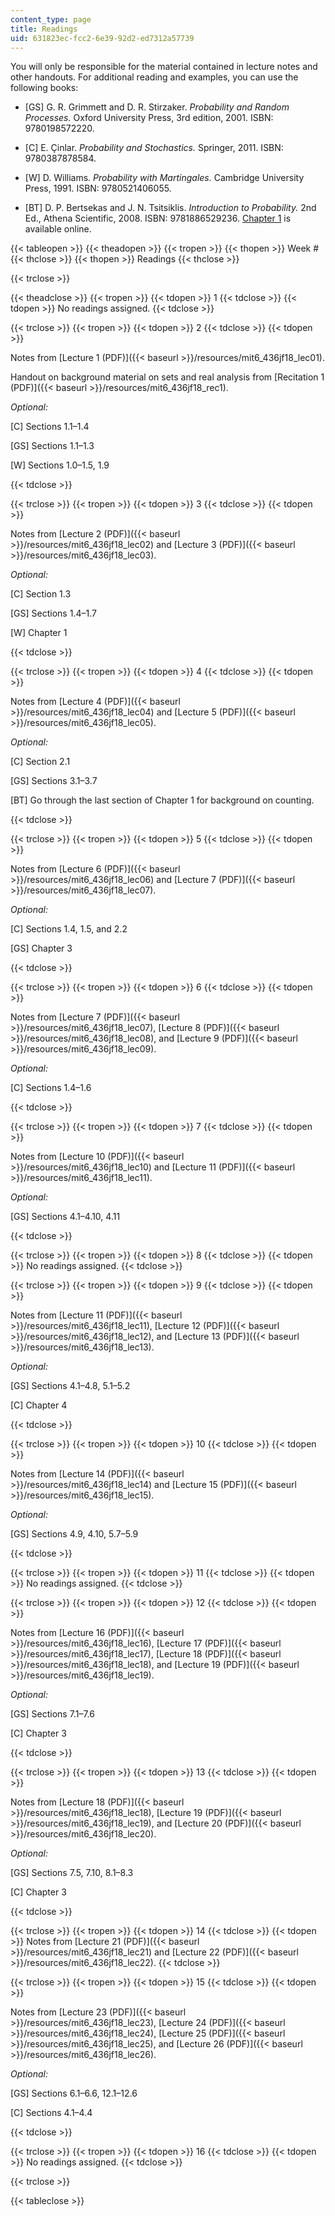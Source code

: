 ```yaml
---
content_type: page
title: Readings
uid: 631823ec-fcc2-6e39-92d2-ed7312a57739
---
```


You will only be responsible for the material contained in lecture notes and other handouts. For additional reading and examples, you can use the following books:

*   \[GS\] G. R. Grimmett and D. R. Stirzaker. _Probability and Random Processes._ Oxford University Press, 3rd edition, 2001. ISBN: 9780198572220.

*   \[C\] E. Çinlar. _Probability and Stochastics._ Springer, 2011. ISBN: 9780387878584.

*   \[W\] D. Williams. _Probability with Martingales._ Cambridge University Press, 1991. ISBN: 9780521406055.

*   \[BT\] D. P. Bertsekas and J. N. Tsitsiklis. _Introduction to Probability._ 2nd Ed., Athena Scientific, 2008. ISBN: 9781886529236. [Chapter 1](http://athenasc.com/probbook.html) is available online.

{{< tableopen >}}
{{< theadopen >}}
{{< tropen >}}
{{< thopen >}}
Week #
{{< thclose >}}
{{< thopen >}}
Readings
{{< thclose >}}

{{< trclose >}}

{{< theadclose >}}
{{< tropen >}}
{{< tdopen >}}
1
{{< tdclose >}}
{{< tdopen >}}
No readings assigned.
{{< tdclose >}}

{{< trclose >}}
{{< tropen >}}
{{< tdopen >}}
2
{{< tdclose >}}
{{< tdopen >}}


Notes from [Lecture 1 (PDF)]({{< baseurl >}}/resources/mit6_436jf18_lec01).

Handout on background material on sets and real analysis from [Recitation 1 (PDF)]({{< baseurl >}}/resources/mit6_436jf18_rec1).

_Optional:_

\[C\] Sections 1.1–1.4

\[GS\] Sections 1.1–1.3

\[W\] Sections 1.0–1.5, 1.9


{{< tdclose >}}

{{< trclose >}}
{{< tropen >}}
{{< tdopen >}}
3
{{< tdclose >}}
{{< tdopen >}}


Notes from [Lecture 2 (PDF)]({{< baseurl >}}/resources/mit6_436jf18_lec02) and [Lecture 3 (PDF)]({{< baseurl >}}/resources/mit6_436jf18_lec03).

_Optional:_

\[C\] Section 1.3

\[GS\] Sections 1.4–1.7

\[W\] Chapter 1


{{< tdclose >}}

{{< trclose >}}
{{< tropen >}}
{{< tdopen >}}
4
{{< tdclose >}}
{{< tdopen >}}


Notes from [Lecture 4 (PDF)]({{< baseurl >}}/resources/mit6_436jf18_lec04) and [Lecture 5 (PDF)]({{< baseurl >}}/resources/mit6_436jf18_lec05).

_Optional:_

\[C\] Section 2.1

\[GS\] Sections 3.1–3.7

\[BT\] Go through the last section of Chapter 1 for background on counting.


{{< tdclose >}}

{{< trclose >}}
{{< tropen >}}
{{< tdopen >}}
5
{{< tdclose >}}
{{< tdopen >}}


Notes from [Lecture 6 (PDF)]({{< baseurl >}}/resources/mit6_436jf18_lec06) and [Lecture 7 (PDF)]({{< baseurl >}}/resources/mit6_436jf18_lec07).

_Optional:_

\[C\] Sections 1.4, 1.5, and 2.2

\[GS\] Chapter 3


{{< tdclose >}}

{{< trclose >}}
{{< tropen >}}
{{< tdopen >}}
6
{{< tdclose >}}
{{< tdopen >}}


Notes from [Lecture 7 (PDF)]({{< baseurl >}}/resources/mit6_436jf18_lec07), [Lecture 8 (PDF)]({{< baseurl >}}/resources/mit6_436jf18_lec08), and [Lecture 9 (PDF)]({{< baseurl >}}/resources/mit6_436jf18_lec09).

_Optional:_

\[C\] Sections 1.4–1.6


{{< tdclose >}}

{{< trclose >}}
{{< tropen >}}
{{< tdopen >}}
7
{{< tdclose >}}
{{< tdopen >}}


Notes from [Lecture 10 (PDF)]({{< baseurl >}}/resources/mit6_436jf18_lec10) and [Lecture 11 (PDF)]({{< baseurl >}}/resources/mit6_436jf18_lec11).

_Optional:_

\[GS\] Sections 4.1–4.10, 4.11


{{< tdclose >}}

{{< trclose >}}
{{< tropen >}}
{{< tdopen >}}
8
{{< tdclose >}}
{{< tdopen >}}
No readings assigned.
{{< tdclose >}}

{{< trclose >}}
{{< tropen >}}
{{< tdopen >}}
9
{{< tdclose >}}
{{< tdopen >}}


Notes from [Lecture 11 (PDF)]({{< baseurl >}}/resources/mit6_436jf18_lec11), [Lecture 12 (PDF)]({{< baseurl >}}/resources/mit6_436jf18_lec12), and [Lecture 13 (PDF)]({{< baseurl >}}/resources/mit6_436jf18_lec13).

_Optional:_

\[GS\] Sections 4.1–4.8, 5.1–5.2

\[C\] Chapter 4


{{< tdclose >}}

{{< trclose >}}
{{< tropen >}}
{{< tdopen >}}
10
{{< tdclose >}}
{{< tdopen >}}


Notes from [Lecture 14 (PDF)]({{< baseurl >}}/resources/mit6_436jf18_lec14) and [Lecture 15 (PDF)]({{< baseurl >}}/resources/mit6_436jf18_lec15).

_Optional:_

\[GS\] Sections 4.9, 4.10, 5.7–5.9


{{< tdclose >}}

{{< trclose >}}
{{< tropen >}}
{{< tdopen >}}
11
{{< tdclose >}}
{{< tdopen >}}
No readings assigned.
{{< tdclose >}}

{{< trclose >}}
{{< tropen >}}
{{< tdopen >}}
12
{{< tdclose >}}
{{< tdopen >}}


Notes from [Lecture 16 (PDF)]({{< baseurl >}}/resources/mit6_436jf18_lec16), [Lecture 17 (PDF)]({{< baseurl >}}/resources/mit6_436jf18_lec17), [Lecture 18 (PDF)]({{< baseurl >}}/resources/mit6_436jf18_lec18), and [Lecture 19 (PDF)]({{< baseurl >}}/resources/mit6_436jf18_lec19).

_Optional:_

\[GS\] Sections 7.1–7.6

\[C\] Chapter 3


{{< tdclose >}}

{{< trclose >}}
{{< tropen >}}
{{< tdopen >}}
13
{{< tdclose >}}
{{< tdopen >}}


Notes from [Lecture 18 (PDF)]({{< baseurl >}}/resources/mit6_436jf18_lec18), [Lecture 19 (PDF)]({{< baseurl >}}/resources/mit6_436jf18_lec19), and [Lecture 20 (PDF)]({{< baseurl >}}/resources/mit6_436jf18_lec20).

_Optional:_ 

\[GS\] Sections 7.5, 7.10, 8.1–8.3

\[C\] Chapter 3


{{< tdclose >}}

{{< trclose >}}
{{< tropen >}}
{{< tdopen >}}
14
{{< tdclose >}}
{{< tdopen >}}
Notes from [Lecture 21 (PDF)]({{< baseurl >}}/resources/mit6_436jf18_lec21) and [Lecture 22 (PDF)]({{< baseurl >}}/resources/mit6_436jf18_lec22).
{{< tdclose >}}

{{< trclose >}}
{{< tropen >}}
{{< tdopen >}}
15
{{< tdclose >}}
{{< tdopen >}}


Notes from [Lecture 23 (PDF)]({{< baseurl >}}/resources/mit6_436jf18_lec23), [Lecture 24 (PDF)]({{< baseurl >}}/resources/mit6_436jf18_lec24), [Lecture 25 (PDF)]({{< baseurl >}}/resources/mit6_436jf18_lec25), and [Lecture 26 (PDF)]({{< baseurl >}}/resources/mit6_436jf18_lec26).

_Optional:_

\[GS\] Sections 6.1–6.6, 12.1–12.6

\[C\] Sections 4.1–4.4


{{< tdclose >}}

{{< trclose >}}
{{< tropen >}}
{{< tdopen >}}
16
{{< tdclose >}}
{{< tdopen >}}
No readings assigned.
{{< tdclose >}}

{{< trclose >}}

{{< tableclose >}}